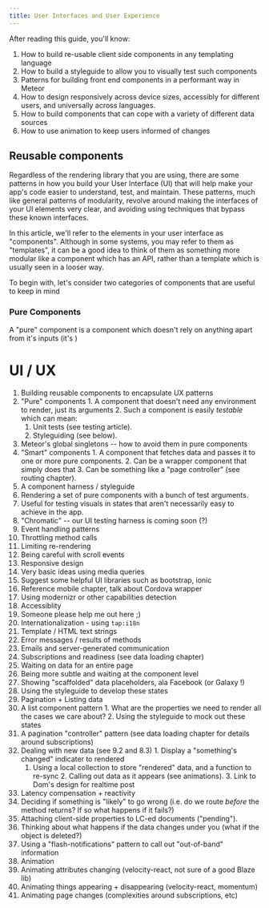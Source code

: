 ```yaml
---
title: User Interfaces and User Experience
---
```


After reading this guide, you'll know:

1. How to build re-usable client side components in any templating language
2. How to build a styleguide to allow you to visually test such components
3. Patterns for building front end components in a performant way in Meteor
4. How to design responsively across device sizes, accessibly for different users, and universally across languages.
5. How to build components that can cope with a variety of different data sources
6. How to use animation to keep users informed of changes

## Reusable components

Regardless of the rendering library that you are using, there are some patterns in how you build your User Interface (UI) that will help make your app's code easier to understand, test, and maintain. These patterns, much like general patterns of modularity, revolve around making the interfaces of your UI elements very clear, and avoiding using techniques that bypass these known interfaces.

In this article, we'll refer to the elements in your user interface as "components". Although in some systems, you may refer to them as "templates", it can be a good idea to think of them as something more modular like a component which has an API, rather than a template which is usually seen in a looser way.

To begin with, let's consider two categories of components that are useful to keep in mind

### Pure Components

A "pure" component is a component which doesn't rely on anything apart from it's inputs (it's )



# UI / UX

1. Building reusable components to encapsulate UX patterns
  1. "Pure" components
    1. A component that doesn't need any environment to render, just its arguments
    2. Such a component is easily *testable* which can mean:
      1. Unit tests (see testing article).
      2. Styleguiding (see below).
  2. Meteor's global singletons -- how to avoid them in pure components
  3. "Smart" components
    1. A component that fetches data and passes it to one or more pure components.
    2. Can be a wrapper component that simply does that
    3. Can be something like a "page controller" (see routing chapter).
2. A component harness / styleguide
  1. Rendering a set of pure components with a bunch of test arguments.
  2. Useful for testing visuals in states that aren't necessarily easy to achieve in the app.
  3. "Chromatic" -- our UI testing harness is coming soon (?)
2. Event handling patterns
  1. Throttling method calls
  2. Limiting re-rendering
  3. Being careful with scroll events
3. Responsive design
  1. Very basic ideas using media queries
  2. Suggest some helpful UI libraries such as bootstrap, ionic
  3. Reference mobile chapter, talk about Cordova wrapper
  4. Using modernizr or other capabilities detection
4. Accessiblity
  1. Someone please help me out here ;)
5. Internationalization - using `tap:i18n`
  1. Template / HTML text strings
  2. Error messages / results of methods
  3. Emails and server-generated communication
6. Subscriptions and readiness (see data loading chapter)
  1. Waiting on data for an entire page
  2. Being more subtle and waiting at the component level
  3. Showing "scaffolded" data placeholders, ala Facebook (or Galaxy !)
  4. Using the styleguide to develop these states
7. Pagination + Listing data
  1. A list component pattern
    1. What are the properties we need to render all the cases we care about?
    2. Using the styleguide to mock out these states
  2. A pagination "controller" pattern (see data loading chapter for details around subscriptions)
  3. Dealing with new data (see 9.2 and 8.3)
    1. Display a "something's changed" indicater to rendered 
      1. Using a local collection to store "rendered" data, and a function to re-sync
    2. Calling out data as it appears (see animations).
    3. Link to Dom's design for realtime post
8. Latency compensation + reactivity
  1. Deciding if something is "likely" to go wrong (i.e. do we route *before* the method returns? If so what happens if it fails?)
  2. Attaching client-side properties to LC-ed documents ("pending").
  3. Thinking about what happens if the data changes under you (what if the object is deleted?)
  4. Using a "flash-notifications" pattern to call out "out-of-band" information
9. Animation
  1. Animating attributes changing (velocity-react, not sure of a good Blaze lib)
  2. Animating things appearing + disappearing (velocity-react, momentum)
  3. Animating page changes (complexities around subscriptions, etc)
